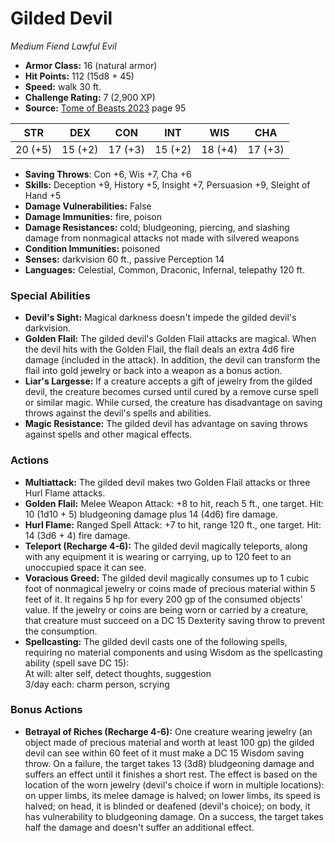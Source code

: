 # Gilded Devil

*Medium* *Fiend* *Lawful Evil*

- **Armor Class:** 16 (natural armor)
- **Hit Points:** 112 (15d8 + 45)
- **Speed:** walk 30 ft.
- **Challenge Rating:** 7 (2,900 XP)
- **Source:** [Tome of Beasts 2023](https://koboldpress.com/kpstore/product/tome-of-beasts-1-2023-edition/) page 95

| STR | DEX | CON | INT | WIS | CHA |
| --- | --- | --- | --- | --- | --- |
| 20 (+5) | 15 (+2) | 17 (+3) | 15 (+2) | 18 (+4) | 17 (+3) |

- **Saving Throws**: Con +6, Wis +7, Cha +6
- **Skills:** Deception +9, History +5, Insight +7, Persuasion +9, Sleight of Hand +5
- **Damage Vulnerabilities:** False
- **Damage Immunities:** fire, poison
- **Damage Resistances:** cold; bludgeoning, piercing, and slashing damage from nonmagical attacks not made with silvered weapons
- **Condition Immunities:** poisoned
- **Senses:** darkvision 60 ft., passive Perception 14
- **Languages:** Celestial, Common, Draconic, Infernal, telepathy 120 ft.

### Special Abilities

- **Devil's Sight:** Magical darkness doesn't impede the gilded devil's darkvision.
- **Golden Flail:** The gilded devil's Golden Flail attacks are magical. When the devil hits with the Golden Flail, the flail deals an extra 4d6 fire damage (included in the attack). In addition, the devil can transform the flail into gold jewelry or back into a weapon as a bonus action.
- **Liar's Largesse:** If a creature accepts a gift of jewelry from the gilded devil, the creature becomes cursed until cured by a remove curse spell or similar magic. While cursed, the creature has disadvantage on saving throws against the devil's spells and abilities.
- **Magic Resistance:** The gilded devil has advantage on saving throws against spells and other magical effects.

### Actions

- **Multiattack:** The gilded devil makes two Golden Flail attacks or three Hurl Flame attacks.
- **Golden Flail:** Melee Weapon Attack: +8 to hit, reach 5 ft., one target. Hit: 10 (1d10 + 5) bludgeoning damage plus 14 (4d6) fire damage.
- **Hurl Flame:** Ranged Spell Attack: +7 to hit, range 120 ft., one target. Hit: 14 (3d6 + 4) fire damage.
- **Teleport (Recharge 4-6):** The gilded devil magically teleports, along with any equipment it is wearing or carrying, up to 120 feet to an unoccupied space it can see.
- **Voracious Greed:** The gilded devil magically consumes up to 1 cubic foot of nonmagical jewelry or coins made of precious material within 5 feet of it. It regains 5 hp for every 200 gp of the consumed objects' value. If the jewelry or coins are being worn or carried by a creature, that creature must succeed on a DC 15 Dexterity saving throw to prevent the consumption.
- **Spellcasting:** The gilded devil casts one of the following spells, requiring no material components and using Wisdom as the spellcasting ability (spell save DC 15):<br>At will: alter self, detect thoughts, suggestion<br>3/day each: charm person, scrying

### Bonus Actions

- **Betrayal of Riches (Recharge 4-6):** One creature wearing jewelry (an object made of precious material and worth at least 100 gp) the gilded devil can see within 60 feet of it must make a DC 15 Wisdom saving throw. On a failure, the target takes 13 (3d8) bludgeoning damage and suffers an effect until it finishes a short rest. The effect is based on the location of the worn jewelry (devil's choice if worn in multiple locations): on upper limbs, its melee damage is halved; on lower limbs, its speed is halved; on head, it is blinded or deafened (devil's choice); on body, it has vulnerability to bludgeoning damage. On a success, the target takes half the damage and doesn't suffer an additional effect.
